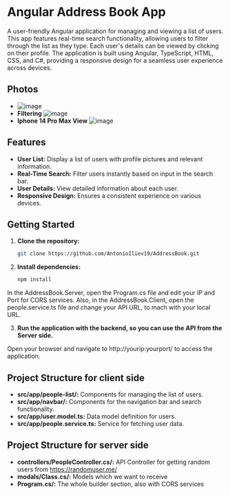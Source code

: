 # Angular Address Book App

A user-friendly Angular application for managing and viewing a list of users. This app features real-time search functionality, allowing users to filter through the list as they type. Each user's details can be viewed by clicking on their profile. The application is built using Angular, TypeScript, HTML, CSS, and C#, providing a responsive design for a seamless user experience across devices.

## Photos

- ![image](https://github.com/AntonioIliev19/AddressBook/assets/114621404/4e7551ca-fcce-4c07-a49f-45a2fa902edc)
- **Filtering**
  ![image](https://github.com/AntonioIliev19/AddressBook/assets/114621404/f4552c13-510d-4017-9890-d63f848334bc)
- **Iphone 14 Pro Max View**
  ![image](https://github.com/AntonioIliev19/AddressBook/assets/114621404/73b7d394-54a6-47b9-a18a-42aaf4b2178c)


## Features

- **User List:** Display a list of users with profile pictures and relevant information.
- **Real-Time Search:** Filter users instantly based on input in the search bar.
- **User Details:** View detailed information about each user.
- **Responsive Design:** Ensures a consistent experience on various devices.

## Getting Started

1. **Clone the repository:**

   ```bash
   git clone https://github.com/AntonioIliev19/AddressBook.git

2. **Install dependencies:** 

   ```bash
   npm install

In the AddressBook.Server, open the Program.cs file and edit your IP and Port for CORS services. 
Also, in the AddressBook.Client, open the people.service.ts file and change your API URL, to mach with your local URL.

3. **Run the application with the backend, so you can use the API from the Server side.**

Open your browser and navigate to http://yourip:yourport/ to access the application.

## Project Structure for client side
- **src/app/people-list/:** Components for managing the list of users.
- **src/app/navbar/:** Components for the navigation bar and search functionality.
- **src/app/user.model.ts:** Data model definition for users.
- **src/app/people.service.ts:** Service for fetching user data.

## Project Structure for server side
- **controllers/PeopleController.cs/:** API Controller for getting random users from https://randomuser.me/
- **modals/Class.cs/:** Models which we want to receive
- **Program.cs/:**  The whole builder section, also with CORS services
